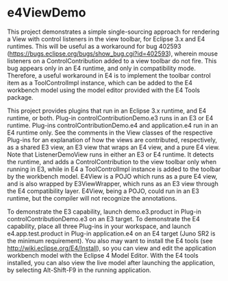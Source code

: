 e4ViewDemo
==========

This project demonstrates a simple single-sourcing approach for rendering a View with control listeners in the view
toolbar, for Eclipse 3.x and E4 runtimes. This will be useful as a workaround for bug 402593
(https://bugs.eclipse.org/bugs/show_bug.cgi?id=402593), wherein mouse listeners on a ControlContribution added to a
view toolbar do not fire. This bug appears only in an E4 runtime, and only in compatibility mode. Therefore, a
useful workaround in E4 is to implement the toolbar control item as a ToolControlImpl instance, which can be added
to the E4 workbench model using the model editor provided with the E4 Tools package.

This project provides plugins that run in an Eclipse 3.x runtime, and E4 runtime, or both. Plug-in controlContributionDemo.e3
runs in an E3 or E4 runtime. Plug-ins controlContributionDemo.e4 and application.e4 run in an E4 runtime only. See the comments
in the View classes of the respective Plug-ins for an explanation of how the views are contributed, respectively,
as a shared E3 view, an E3 view that wraps an E4 view, and a pure E4 view. Note that ListenerDemoView runs in either an E3
or E4 runtime. It detects the runtime, and adds a ControlContribution to the view toolbar only when running in E3, while
in E4 a ToolControlImpl instance is added to the toolbar by the workbench model. E4View is a POJO which runs as a
pure E4 view, and is also wrapped by E3ViewWrapper, which runs as an E3 view through the E4 compatibility layer. E4View,
being a POJO, could run in an E3 runtime, but the compiler will not recognize the annotations.

To demonstrate the E3 capability, launch demo.e3.product in Plug-in controlContributionDemo.e3 on an E3 target.
To demonstrate the E4 capability, place all three Plug-ins in your workspace, and launch e4.app.test.product in Plug-in
application.e4 on an E4 target (Juno SR2 is the minimum requirement). You also may want to install the E4 tools (see
http://wiki.eclipse.org/E4/Install), so you can view and edit the application workbench model with the Eclipse 4 Model
Editor. With the E4 tools installed, you can also view the live model after launching the application, by selecting
Alt-Shift-F9 in the running application.
